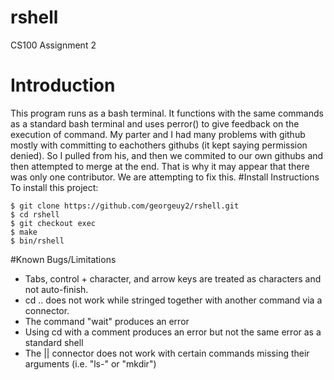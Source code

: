 # rshell
CS100 Assignment 2
# Introduction 
This program runs as a bash terminal. It functions with the same commands as a standard bash terminal and uses perror() to give feedback on the execution of command.
My parter and I had many problems with github mostly with committing to eachothers githubs (it kept saying permission denied). So I pulled from his, and then  we commited to our own githubs and then attempted to merge at the end. That is why it may appear that there was only one contributor. We are attempting to fix this.
#Install Instructions
To install this project:
```
$ git clone https://github.com/georgeuy2/rshell.git
$ cd rshell
$ git checkout exec
$ make
$ bin/rshell
```
#Known Bugs/Limitations
* Tabs, control + character, and arrow keys are treated as characters and not auto-finish.
* cd .. does not work while stringed together with another command via a connector.
* The command "wait" produces an error
* Using cd with a comment produces an error but not the same error as a standard shell
* The || connector does not work with certain commands missing their arguments (i.e. "ls-" or "mkdir")  
